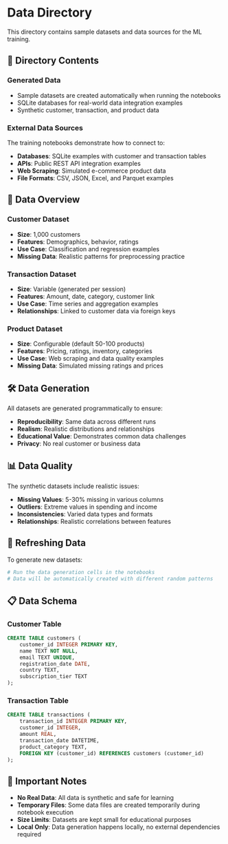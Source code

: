# Data Directory

This directory contains sample datasets and data sources for the ML training.

## 📁 Directory Contents

### **Generated Data**
- Sample datasets are created automatically when running the notebooks
- SQLite databases for real-world data integration examples
- Synthetic customer, transaction, and product data

### **External Data Sources**
The training notebooks demonstrate how to connect to:
- **Databases**: SQLite examples with customer and transaction tables
- **APIs**: Public REST API integration examples
- **Web Scraping**: Simulated e-commerce product data
- **File Formats**: CSV, JSON, Excel, and Parquet examples

## 🎯 Data Overview

### **Customer Dataset**
- **Size**: 1,000 customers
- **Features**: Demographics, behavior, ratings
- **Use Case**: Classification and regression examples
- **Missing Data**: Realistic patterns for preprocessing practice

### **Transaction Dataset**
- **Size**: Variable (generated per session)
- **Features**: Amount, date, category, customer link
- **Use Case**: Time series and aggregation examples
- **Relationships**: Linked to customer data via foreign keys

### **Product Dataset**
- **Size**: Configurable (default 50-100 products)
- **Features**: Pricing, ratings, inventory, categories
- **Use Case**: Web scraping and data quality examples
- **Missing Data**: Simulated missing ratings and prices

## 🛠️ Data Generation

All datasets are generated programmatically to ensure:
- **Reproducibility**: Same data across different runs
- **Realism**: Realistic distributions and relationships
- **Educational Value**: Demonstrates common data challenges
- **Privacy**: No real customer or business data

## 📊 Data Quality

The synthetic datasets include realistic issues:
- **Missing Values**: 5-30% missing in various columns
- **Outliers**: Extreme values in spending and income
- **Inconsistencies**: Varied data types and formats
- **Relationships**: Realistic correlations between features

## 🔄 Refreshing Data

To generate new datasets:
```python
# Run the data generation cells in the notebooks
# Data will be automatically created with different random patterns
```

## 📋 Data Schema

### Customer Table
```sql
CREATE TABLE customers (
    customer_id INTEGER PRIMARY KEY,
    name TEXT NOT NULL,
    email TEXT UNIQUE,
    registration_date DATE,
    country TEXT,
    subscription_tier TEXT
);
```

### Transaction Table
```sql
CREATE TABLE transactions (
    transaction_id INTEGER PRIMARY KEY,
    customer_id INTEGER,
    amount REAL,
    transaction_date DATETIME,
    product_category TEXT,
    FOREIGN KEY (customer_id) REFERENCES customers (customer_id)
);
```

## 🚨 Important Notes

- **No Real Data**: All data is synthetic and safe for learning
- **Temporary Files**: Some data files are created temporarily during notebook execution
- **Size Limits**: Datasets are kept small for educational purposes
- **Local Only**: Data generation happens locally, no external dependencies required
